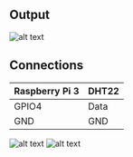 ## Output
![alt text](https://github.com/DochevM/Raspberry_Pi_3/blob/main/Documents/Ubidots_output.png)
## Connections

| Raspberry Pi 3      |       DHT22        |
| ------------------- | ------------------ |
| GPIO4               | Data               |
| GND                 | GND                |

![alt text](https://github.com/DochevM/Raspberry_Pi_3/blob/main/Documents/GPIO_diagram.jpg)
![alt text](https://github.com/DochevM/Raspberry_Pi_3/blob/main/Documents/DHT_pinout.png)